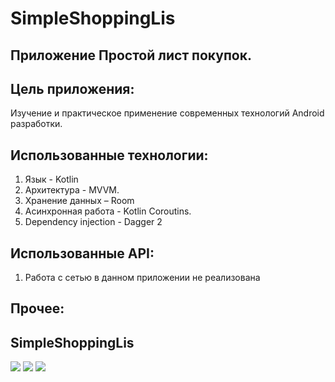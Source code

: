 # SimpleShoppingLis

## Приложение Простой лист покупок. 

## Цель приложения: 
 Изучение и практическое применение современных технологий Android разработки.

## Использованные технологии:
1. Язык - Kotlin
2. Архитектура - MVVM.
3. Хранение данных – Room
4. Асинхронная работа - Kotlin Coroutins.
5. Dependency injection - Dagger 2

## Использованные API:
1. Работа с сетью в данном приложении не реализована

## Прочее:

## SimpleShoppingLis
![](https://i.ibb.co/pZJ0XPQ/Screen1.jpg) ![](https://i.ibb.co/5FJ8Mx1/Screen2.jpg) ![](https://i.ibb.co/SBh9DMn/Screen3.jpg)  



